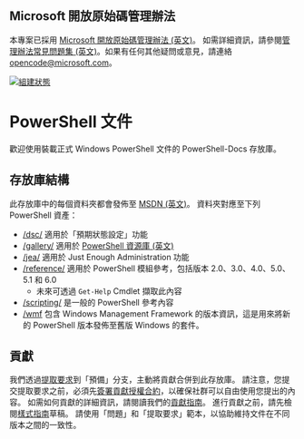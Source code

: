 ## <a name="microsoft-open-source-code-of-conduct"></a>Microsoft 開放原始碼管理辦法

本專案已採用 [Microsoft 開放原始碼管理辦法 (英文)](https://opensource.microsoft.com/codeofconduct/)。
如需詳細資訊，請參閱[管理辦法常見問題集 (英文)](https://opensource.microsoft.com/codeofconduct/faq/)。如果有任何其他疑問或意見，請連絡 [opencode@microsoft.com](mailto:opencode@microsoft.com)。

[![組建狀態](https://ci.appveyor.com/api/projects/status/onshefxnc4g4pv87/branch/staging?svg=true)](https://ci.appveyor.com/project/PowerShell/powershell-docs/branch/staging)

# <a name="powershell-documentation"></a>PowerShell 文件

歡迎使用裝載正式 Windows PowerShell 文件的 PowerShell-Docs 存放庫。 

## <a name="repository-structure"></a>存放庫結構
此存放庫中的每個資料夾都會發佈至 [MSDN (英文)](https://msdn.microsoft.com/en-us/powershell)。 資料夾對應至下列 PowerShell 資產：
* [/dsc/](https://msdn.microsoft.com/en-us/powershell/dsc/) 適用於「預期狀態設定」功能
* [/gallery/](https://msdn.microsoft.com/powershell/gallery) 適用於 [PowerShell 資源庫 (英文)](https://www.powershellgallery.com/)
* [/jea/](https://msdn.microsoft.com/powershell/jea/) 適用於 Just Enough Administration 功能
* [/reference/](https://msdn.microsoft.com/powershell/reference/) 適用於 PowerShell 模組參考，包括版本 2.0、3.0、4.0、5.0、5.1 和 6.0
  * 未來可透過 `Get-Help` Cmdlet 擷取此內容
* [/scripting/](https://msdn.microsoft.com/en-us/powershell/scripting/) 是一般的 PowerShell 參考內容
* [/wmf](https://msdn.microsoft.com/en-us/powershell/wmf/readme) 包含 Windows Management Framework 的版本資訊，這是用來將新的 PowerShell 版本發佈至舊版 Windows 的套件。 



## <a name="contributing"></a>貢獻

我們透過[提取要求](https://help.github.com/articles/using-pull-requests/)到「預備」分支，主動將貢獻合併到此存放庫。 請注意，您提交提取要求之前，必須先[簽署貢獻授權合約](https://cla.microsoft.com/)，以確保社群可以自由使用您提出的內容。
如需如何貢獻的詳細資訊，請閱讀我們的[貢獻指南](CONTRIBUTING.md)。
進行貢獻之前，請先檢閱[樣式指南](./style.md)草稿。
請使用「問題」和「提取要求」範本，以協助維持文件在不同版本之間的一致性。 
